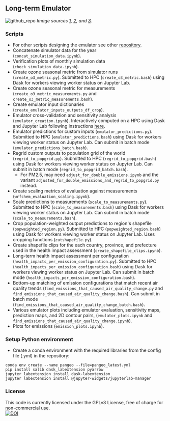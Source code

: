 ## Long-term Emulator
![github_repo](https://user-images.githubusercontent.com/19871268/122675461-723e7d00-d1d1-11eb-97db-3c17676e7f42.png)
*Image sources [1](https://www.nasa.gov/content/a-portrait-of-global-winds/), [2](https://www.aidanscannell.com/post/gaussian-process-regression/), and [3](http://6degreesoffreedom.co/circle-random-sampling/).*  


### Scripts
- For other scripts designing the emulator see other [repository](https://github.com/lukeconibear/emulator).  
- Concatenate simulator data for the year (`concat_simulation_data.ipynb`).  
- Verification plots of monthly simulation data (`check_simulation_data.ipynb`).  
- Create ozone seasonal metric from simulator runs (`create_o3_metric.py`). Submitted to HPC (`create_o3_metric.bash`) using Dask for workers viewing worker status on Jupyter Lab.  
- Create ozone seasonal metric for measurements (`create_o3_metric_measurements.py` and `create_o3_metric_measurements.bash`).  
- Create emulator input dictionaries (`create_emulator_inputs_outputs_df_crop`).  
- Emulator cross-validation and sensitivity analysis (`emulator_creation.ipynb`). Interactively computed on a HPC using Dask and Jupyter Lab following instructions [here](https://pangeo.io/setup_guides/hpc.html#).  
- Emulator predictions for custom inputs (`emulator_predictions.py`). Submitted to HPC (`emulator_predictions.bash`) using Dask for workers viewing worker status on Jupyter Lab. Can submit in batch mode (`emulator_predictions_batch.bash`).    
- Regrid custom outputs to population grid of the world (`regrid_to_popgrid.py`). Submitted to HPC (`regrid_to_popgrid.bash`) using Dask for workers viewing worker status on Jupyter Lab. Can submit in batch mode (`regrid_to_popgrid_batch.bash`).  
  - For PM2.5, may need `adjust_for_double_emissions.ipynb` and the variant `adjusted_for_double_emissions_and_regrid_to_popgrid.py` instead.  
- Create scaling metrics of evaluation against measurements (`wrfchem_evaluation_scaling.ipynb`).  
- Scale predictions to measurements (`scale_to_measurements.py`). Submitted to HPC (`scale_to_measurements.bash`) using Dask for workers viewing worker status on Jupyter Lab. Can submit in batch mode (`scale_to_measurements.bash`).  
- Crop population-weighted output predictions to region's shapefile (`popweighted_region.py`). Submitted to HPC (`popweighted_region.bash`) using Dask for workers viewing worker status on Jupyter Lab. Uses cropping functions (`cutshapefile.py`).  
- Create shapefile clips for the each country, province, and prefecture used in the health impact assessment (`create_shapefile_clips.ipynb`).  
- Long-term health impact assessment per configuration (`health_impacts_per_emission_configuration.py`). Submitted to HPC (`health_impacts_per_emission_configuration.bash`) using Dask for workers viewing worker status on Jupyter Lab. Can submit in batch mode (`health_impacts_per_emission_configuration.bash`).  
- Bottom-up matching of emission configurations that match recent air quality trends (`find_emissions_that_caused_air_quality_change.py` and `find_emissions_that_caused_air_quality_change.bash`). Can submit in batch mode (`find_emissions_that_caused_air_quality_change_batch.bash`).  
- Various emulator plots including emulator evaluation, sensitivity maps, prediction maps, and 2D contour pairs, (`emulator_plots.ipynb` and `find_emissions_that_caused_air_quality_change.ipynb`).  
- Plots for emissions (`emission_plots.ipynb`).  

### Setup Python environment
- Create a conda environment with the required libraries from the config file (.yml) in the repository:
```
conda env create --name pangeo --file=pangeo_latest.yml  
pip install salib dask_labextension pyarrow  
jupyter labextension install dask-labextension  
jupyter labextension install @jupyter-widgets/jupyterlab-manager  
```

### License  
This code is currently licensed under the GPLv3 License, free of charge for non-commercial use.  
[![DOI](https://zenodo.org/badge/341827689.svg)](https://zenodo.org/badge/latestdoi/341827689)
